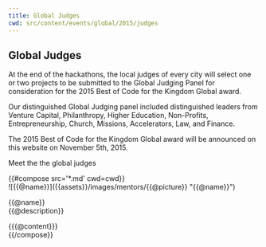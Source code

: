```yaml
---
title: Global Judges
cwd: src/content/events/global/2015/judges
---
```

## <i class="icon fa-group"></i> Global Judges

At the end of the hackathons, the local judges of every city will select one or two projects to be submitted to the Global Judging Panel for consideration for the 2015 Best of Code for the Kingdom Global award. 

Our distinguished Global Judging panel included distinguished leaders from Venture Capital, Philanthropy, Higher Education, Non-Profits, Entrepreneurship, Church, Missions, Accelerators, Law, and Finance.

The 2015 Best of Code for the Kingdom Global award will be announced on this website on November 5th, 2015. 

Meet the the global judges
<div class="row">
{{#compose src='*.md' cwd=cwd}}
<div class="6u">
  <div class="mentor-card expander">
      <span class="mentor-picture">
       ![{{@name}}]({{assets}}/images/mentors/{{@picture}} "{{@name}}")       
      </span>
      <p class="mentor-titles">
        {{@name}}<br/>
        {{@description}}
      </p>
  </div>
  <div class="6u content mentor-description">
    {{{@content}}}
  </div>
</div>
{{/compose}}
</div>


